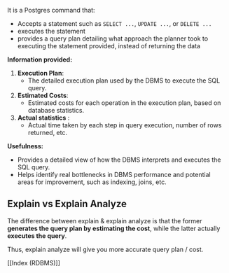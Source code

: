 It is a Postgres command that:
- Accepts a statement such as `SELECT ...`, `UPDATE ...`, or `DELETE ...`
- executes the statement
- provides a query plan detailing what approach the planner took to executing the statement provided, instead of returning the data

**Information provided:**
1. **Execution Plan**:
    - The detailed execution plan used by the DBMS to execute the SQL query.
2. **Estimated Costs**:
    - Estimated costs for each operation in the execution plan, based on database statistics.
3. **Actual statistics** :
    - Actual time taken by each step in query execution, number of rows returned, etc.

**Usefulness:**
- Provides a detailed view of how the DBMS interprets and executes the SQL query.
- Helps identify real bottlenecks in DBMS performance and potential areas for improvement, such as indexing, joins, etc.
## Explain vs Explain Analyze

The difference between explain & explain analyze is that the former **generates the query plan by estimating the cost**, while the latter actually **executes the query**.

Thus, explain analyze will give you more accurate query plan / cost.

[[Index (RDBMS)]]

